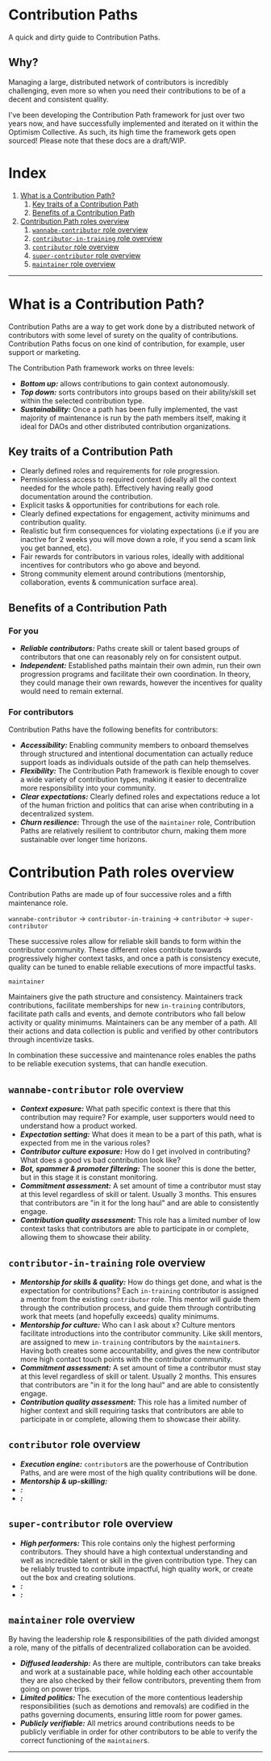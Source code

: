
# Contribution Paths

A quick and dirty guide to Contribution Paths.

## Why?

Managing a large, distributed network of contributors is incredibly challenging, even more so when you need their contributions to be of a decent and consistent quality.

I've been developing the Contribution Path framework for just over two years now, and have successfully implemented and iterated on it within the Optimism Collective. As such, its high time the framework gets open sourced! Please note that these docs are a draft/WIP.

# Index

1. [What is a Contribution Path?](#what-is-a-contribution-path)
    1. [Key traits of a Contribution Path](#key-traits-of-a-contribution-path)
    1. [Benefits of a Contribution Path](#benefits-of-a-contribution-path)
1. [Contribution Path roles overview](#contribution-path-roles-overview)
    1. [`wannabe-contributor` role overview](#wannabe-contributor-role-overview)
    1. [`contributor-in-training` role overview](#contributor-in-training-role-overview)
    1. [`contributor` role overview](#contributor-role-overview)
    1. [`super-contributor` role overview](#super-contributor-role-overview)
    1. [`maintainer` role overview](#maintainer-role-overview)
<!-- 1. [Role deep dives](#role-deep-dives)
    1. [`wannabe-contributor` role](#wannabe-contributor-role)
    1. [`contributor-in-training` role](#contributor-in-training-role)
    1. [`contributor` role](#contributor-role)
    1. [`super-contributor` role](#super-contributor-role)
    1. [`maintainer` role](#maintainer-role) -->

<!-- 1. []()
1. []()
1. []()
1. []()
1. []()
1. []() -->

<!-- 1. Onboarding
1. Accountability & expectation setting
1. Rewards & incentives
1. Rolling out a Path checklist
    1. Considerations when starting from scratch
    1. Considerations when starting in an existing contributor network
1. Notes & considerations -->

---

# What is a Contribution Path?

Contribution Paths are a way to get work done by a distributed network of contributors with some level of surety on the quality of contributions. Contribution Paths focus on one kind of contribution, for example, user support or marketing.

The Contribution Path framework works on three levels:

* ***Bottom up:*** allows contributions to gain context autonomously.
* ***Top down:*** sorts contributors into groups based on their ability/skill set within the selected contribution type.
* ***Sustainability:*** Once a path has been fully implemented, the vast majority of maintenance is run by the path members itself, making it ideal for DAOs and other distributed contribution organizations.

## Key traits of a Contribution Path

* Clearly defined roles and requirements for role progression.
* Permissionless access to required context (ideally all the context needed for the whole path). Effectively having really good documentation around the contribution.
* Explicit tasks & opportunities for contributions for each role.
* Clearly defined expectations for engagement, activity minimums and contribution quality.
* Realistic but firm consequences for violating expectations (i.e if you are inactive for 2 weeks you will move down a role, if you send a scam link you get banned, etc).
* Fair rewards for contributors in various roles, ideally with additional incentives for contributors who go above and beyond.
* Strong community element around contributions (mentorship, collaboration, events & communication surface area).

## Benefits of a Contribution Path

### For you

* ***Reliable contributors:*** Paths create skill or talent based groups of contributors that one can reasonably rely on for consistent output.
* ***Independent:*** Established paths maintain their own admin, run their own progression programs and facilitate their own coordination. In theory, they could manage their own rewards, however the incentives for quality would need to remain external.

### For contributors

Contribution Paths have the following benefits for contributors:

* ***Accessibility:*** Enabling community members to onboard themselves through structured and intentional documentation can actually reduce support loads as individuals outside of the path can help themselves.
* ***Flexibility:*** The Contribution Path framework is flexible enough to cover a wide variety of contribution types, making it easier to decentralize more responsibility into your community.
* ***Clear expectations:*** Clearly defined roles and expectations reduce a lot of the human friction and politics that can arise when contributing in a decentralized system.
* ***Churn resilience:*** Through the use of the `maintainer` role, Contribution Paths are relatively resilient to contributor churn, making them more sustainable over longer time horizons.

# Contribution Path roles overview

Contribution Paths are made up of four successive roles and a fifth maintenance role.

`wannabe-contributor` → `contributor-in-training` → `contributor` → `super-contributor`

These successive roles allow for reliable skill bands to form within the contributor community. These different roles contribute towards progressively higher context tasks, and once a path is consistency execute, quality can be tuned to enable reliable executions of more impactful tasks.

`maintainer`

Maintainers give the path structure and consistency. Maintainers track contributions, facilitate memberships for new `in-training` contributors, facilitate path calls and events, and demote contributors who fall below activity or quality minimums. Maintainers can be any member of a path. All their actions and data collection is public and verified by other contributors through incentivize tasks.

In combination these successive and maintenance roles enables the paths to be reliable execution systems, that can handle execution.

## `wannabe-contributor` role overview

* ***Context exposure:*** What path specific context is there that this contribution may require? For example, user supporters would need to understand how a product worked.
* ***Expectation setting:*** What does it mean to be a part of this path, what is expected from me in the various roles?
* ***Contributor culture exposure:*** How do I get involved in contributing? What does a good vs bad contribution look like?
* ***Bot, spammer & promoter filtering:*** The sooner this is done the better, but in this stage it is constant monitoring.
* ***Commitment assessment:*** A set amount of time a contributor must stay at this level regardless of skill or talent. Usually 3 months. This ensures that contributors are "in it for the long haul" and are able to consistently engage.
* ***Contribution quality assessment:*** This role has a limited number of low context tasks that contributors are able to participate in or complete, allowing them to showcase their ability.

## `contributor-in-training` role overview

* ***Mentorship for skills & quality:*** How do things get done, and what is the expectation for contributions? Each `in-training` contributor is assigned a mentor from the existing `contributor` role. This mentor will guide them through the contribution process, and guide them through contributing work that meets (and hopefully exceeds) quality minimums.
* ***Mentorship for culture:*** Who can I ask about x? Culture mentors facilitate introductions into the contributor community. Like skill mentors, are assigned to mew `in-training` contributors by the `maintainer`s. Having both creates some accountability, and gives the new contributor more high contact touch points with the contributor community.
* ***Commitment assessment:*** A set amount of time a contributor must stay at this level regardless of skill or talent. Usually 2 months. This ensures that contributors are "in it for the long haul" and are able to consistently engage.
* ***Contribution quality assessment:*** This role has a limited number of higher context and skill requiring tasks that contributors are able to participate in or complete, allowing them to showcase their ability.

## `contributor` role overview

* ***Execution engine:*** `contributor`s are the powerhouse of Contribution Paths, and are were most of the high quality contributions will be done.
* ***Mentorship & up-skilling:***
* ***:***
* ***:***

## `super-contributor` role overview

* ***High performers:*** This role contains only the highest performing contributors. They should have a high contextual understanding and well as incredible talent or skill in the given contribution type. They can be reliably trusted to contribute impactful, high quality work, or create out the box and creating solutions.
* ***:***
* ***:***

## `maintainer` role overview

By having the leadership role & responsibilities of the path divided amongst a role, many of the pitfalls of decentralized collaboration can be avoided.

* ***Diffused leadership:*** As there are multiple, contributors can take breaks and work at a sustainable pace, while holding each other accountable they are also checked by their fellow contributors, preventing them from going on power trips.
* ***Limited politics:*** The execution of the more contentious leadership responsibilities (such as demotions and removals) are codified in the paths governing documents, ensuring little room for power games.
* ***Publicly verifiable:*** All metrics around contributions needs to be publicly verifiable in order for other contributors to be able to verify the correct functioning of the `maintainer`s.

---

<!-- # Role deep dives -->

<!-- ## `wannabe-contributor` role

This is where all contributors start their journey. This role should be open to anyone. This role acts as a signal of interest: "hey I'd like to do this contribution!".

There are three main goals for contributors in this role:

1. Gaining context.
1. Showing their skill level through contributions.
1. Engaging & integrating into the contributor community.

### Available tasks & contributions

Contributions for this role should be well defined, low context and low risk for the collective. For example, in user support a low context, low risk task may look like "finding dead links in the documentation" or "assisting other contributors in a user ticket".

It is important that there are sufficient tasks available to keep new contributors engaged. I've found ongoing tasks (monitoring, validating/checking, etc) are better than one and done tasks. Additionally it is critical that no important or irreversible tasks are made available to these "untested" contributors.

